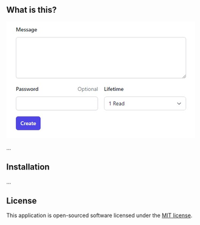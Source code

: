 ## What is this?

<img src="./resources/img/burn-after-read.jpg" alt="UI preview">

...

## Installation

...


## License

This application is open-sourced software licensed under the [MIT license](https://opensource.org/licenses/MIT).
